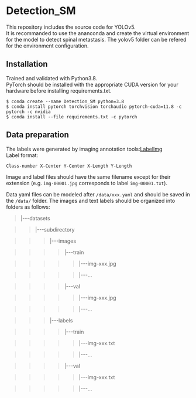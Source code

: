 # Detection_SM
This repository includes the source code for YOLOv5.<br>
It is recommanded to use the ananconda and create the virtual environment for the model to detect spinal metastasis. The yolov5 folder can be refered for the environment configuration.<br>
## Installation
Trained and validated with Python3.8.<br>
PyTorch should be installed with the appropriate CUDA version for your hardware before installing requirements.txt.<br>

	$ conda create --name Detection_SM python=3.8
	$ conda install pytorch torchvision torchaudio pytorch-cuda=11.8 -c pytorch -c nvidia
	$ conda install --file requirements.txt -c pytorch
 ## Data preparation
The labels were generated by imaging annotation tools:[LabelImg](https://pypi.org/project/labelImg/)<br>
Label format:

	Class-number X-Center Y-Center X-Length Y-Length
Image and label files should have the same filename except for their extension (e.g. `img-00001.jpg` corresponds to label `img-00001.txt`).

Data yaml files can be modeled after `/data/xxx.yaml` and should be saved in the `/data/` folder. The images and text labels should be organized into folders as follows:

>|---datasets<br>

>>|---subdirectory<br>

>>>|---images<br>

>>>>|---train<br>

>>>>>|---img-xxx.jpg<br>

>>>>>|---...<br>

>>>>|---val<br>

>>>>>|---img-xxx.jpg<br>

>>>>>|---...<br>

>>>|---labels<br>

>>>>|---train<br>

>>>>>|---img-xxx.txt<br>

>>>>>|---...<br>

>>>>|---val<br>

>>>>>|---img-xxx.txt<br>

>>>>>|---...<br>


